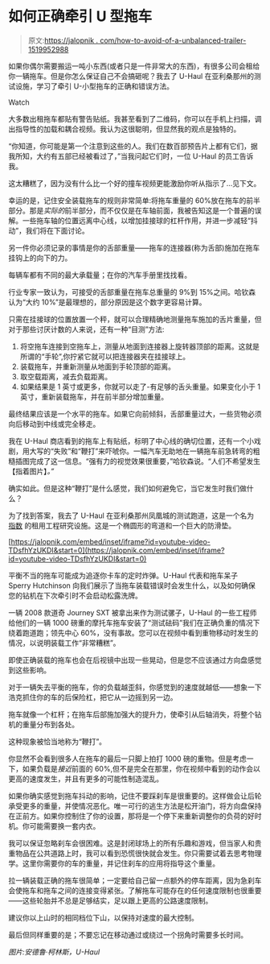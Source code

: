 # 如何正确牵引 U 型拖车

> 原文:[https://jalopnik . com/how-to-avoid-of-a-unbalanced-trailer-1519952988](https://jalopnik.com/how-to-avoid-the-perils-of-an-unbalanced-trailer-1519952988)

如果你偶尔需要搬运一吨小东西(或者只是一件非常大的东西)，有很多公司会租给你一辆拖车。但是你怎么保证自己不会搞砸呢？我去了 U-Haul 在亚利桑那州的测试设施，学习了牵引 U-小型拖车的正确和错误方法。

Watch

大多数出租拖车都贴有警告贴纸。我甚至看到了二维码，你可以在手机上扫描，调出指导性的加载和耦合视频。我认为这很聪明，但显然我的观点是独特的。

“你知道，你可能是第一个注意到这些的人。我们在数百部预告片上都有它们，据我所知，大约有五部已经被看过了，”当我问起它们时，一位 U-Haul 的员工告诉我。

这太糟糕了，因为没有什么比一个好的撞车视频更能激励你听从指示了...见下文。

幸运的是，记住安全装载拖车的规则非常简单:将拖车重量的 60%放在拖车的前半部分。那是*实际的*前半部分，而不仅仅是在车轴前面，我被告知这是一个普遍的误解。一些拖车轴的位置远离中心线，以增加挂接球的杠杆作用，并进一步减轻“抖动”，我们将在下面讨论。

另一件你必须记录的事情是你的舌部重量——拖车的连接器(称为舌部)施加在拖车挂钩上的向下的力。

每辆车都有不同的最大承载量；在你的汽车手册里找找看。

行业专家一致认为，可接受的舌部重量在拖车总重量的 9%到 15%之间。哈钦森认为“大约 10%”是最理想的，部分原因是这个数字更容易计算。

只需在挂接球的位置放置一个秤，就可以合理精确地测量拖车施加的舌片重量，但对于那些讨厌计数的人来说，还有一种“目测”方法:

1.  将空拖车连接到空拖车上，测量从地面到连接器上旋转器顶部的距离。这就是所谓的“手轮”,你拧紧它就可以把连接器夹在挂接球上。
2.  装载拖车，并重新测量从地面到手轮顶部的距离。
3.  取空载距离，减去负载距离。
4.  如果结果是 1 英寸或更多，你就可以走了-有足够的舌头重量。如果变化小于 1 英寸，重新装载拖车，并在前半部分增加重量。

最终结果应该是一个水平的拖车。如果它向前倾斜，舌部重量过大，一些货物必须向后移动到中线或完全移走。

我在 U-Haul 商店看到的拖车上有贴纸，标明了中心线的确切位置，还有一个小戏剧，用大写的“失败”和“鞭打”来吓唬你。一幅汽车无助地在一辆拖车前急转弯的粗糙插图完成了这一信息。“强有力的视觉效果很重要，”哈钦森说。“人们不希望发生【指着图片】*。”*

确实如此。但是这种“鞭打”是什么感觉，我们如何避免它，当它发生时我们做什么？

为了找到答案，我去了 U-Haul 在亚利桑那州凤凰城的测试跑道，这是一个名为 [指数](http://www.exponent.com/test_engineering_center/) 的租用工程研究设施。这是一个椭圆形的弯道和一个巨大的防滑垫。

 [https://jalopnik.com/embed/inset/iframe?id=youtube-video-TDsfhYzUKDI&start=0](https://jalopnik.com/embed/inset/iframe?id=youtube-video-TDsfhYzUKDI&start=0) 

平衡不当的拖车可能成为追逐你卡车的定时炸弹。U-Haul 代表和拖车呆子 Sperry Hutchinson 向我们展示了当拖车装载错误时会发生什么，以及如何确保您的钻机在下次牵引时不会启动松露洗牌。

一辆 2008 款道奇 Journey SXT 被拿出来作为测试骡子，U-Haul 的一些工程师给他们的一辆 1000 磅重的摩托车拖车安装了“测试砝码”我们在正确负重的情况下绕着跑道跑；领先中心 60%，没有事故。您可以在视频中看到重物移动时发生的情况，以说明装载工作“非常糟糕”。

即使正确装载的拖车也会在后视镜中出现一些晃动，但是您不应该通过方向盘感觉到这些影响。

对于一辆失去平衡的拖车，你的负载越歪斜，你感觉到的速度就越低——想象一下浩克抓住你的车的后保险杠，把它从一边摇到另一边。

拖车就像一个杠杆；在拖车后部施加强大的提升力，使牵引从后轴消失，将整个钻机的重量分布到各处。

这种现象被恰当地称为“鞭打”。

你显然不会看到很多人在拖车的最后一只脚上拍打 1000 磅的重物。但是考虑一下，如果负载是*接近*前面的 60%,但不是完全在那里，你在视频中看到的动作会以更高的速度发生，并且有更多的可能性制造混乱。

如果你确实感觉到拖车抖动的影响，记住不要踩刹车是很重要的。这样做会让后轮承受更多的重量，并使情况恶化。唯一可行的逃生方法是松开油门，将方向盘保持在正前方。如果你控制住了你的设置，那将是一个停下来重新调整你的负荷的好时机。你可能需要换一套内衣。

我可以保证忽略刹车会很困难。这是封闭球场上的所有乐趣和游戏，但当家人和贵重物品在公共道路上时，我可以看到恐慌很快就会发生。你只需要试着去思考物理学。这里你需要你的车的重量，并记住刹车的应用将指导这个重量。

拉一辆装载正确的拖车很简单；一定要给自己留一点额外的停车距离，因为急刹车会使拖车和拖车之间的连接变得紧张。了解拖车可能存在的任何速度限制也很重要——这些轮胎并不总是足够结实，足以跟上更高的公路速度限制。

建议你以上山时的相同档位下山，以保持对速度的最大控制。

最后但同样重要的是；不要忘记在移动通过或绕过一个拐角时需要多长时间。

*图片:安德鲁·柯林斯，U-Haul*